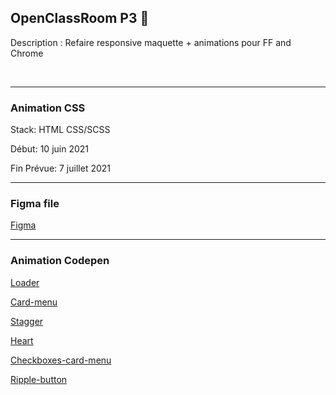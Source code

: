 ## OpenClassRoom P3 🚀

Description : Refaire responsive maquette + animations pour FF and Chrome

</br>

---

### Animation CSS

Stack: HTML CSS/SCSS

Début: 10 juin 2021

Fin Prévue: 7 juillet 2021

---

### Figma file

[Figma](https://www.figma.com/file/YlTIS3UwsuuFqttP2WQcEt/ohmyfood?node-id=0%3A1)

---

### Animation Codepen

[Loader](https://codepen.io/kirdesmf/pen/bGqPNdg)

[Card-menu](https://codepen.io/kirdesmf/pen/QWpYOGa)

[Stagger](https://codepen.io/kirdesmf/pen/zYZyrqo)

[Heart](https://codepen.io/kirdesmf/pen/bGqONzd)

[Checkboxes-card-menu](https://codepen.io/kirdesmf/pen/oNZJbPM)

[Ripple-button](https://codepen.io/kirdesmf/pen/WNpLQbz)
